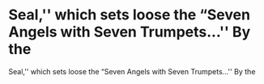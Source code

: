 # Seal,'' which sets loose the “Seven Angels with Seven Trumpets...'' By the

Seal,'' which sets loose the “Seven Angels with Seven Trumpets...'' By the